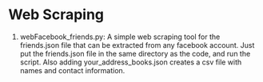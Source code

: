 # Web Scraping

1. webFacebook_friends.py:
A simple web scraping tool for the friends.json file that can be extracted from any facebook account.
Just put the friends.json file in the same directory as the code, and run the script. Also adding your_address_books.json creates a csv file with names and contact information.


